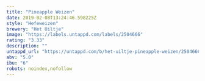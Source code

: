```yaml
---
title: "Pineapple Weizen"
date: 2019-02-08T13:24:46.598225Z
style: "Hefeweizen"
brewery: "Het Uiltje"
image: "https://labels.untappd.com/labels/2504666"
rating: "3.33"
description: ""
untappd_url: "https://untappd.com/b/het-uiltje-pineapple-weizen/2504666"
abv: "5.0"
ibu: "6"
robots: noindex,nofollow
---
```

